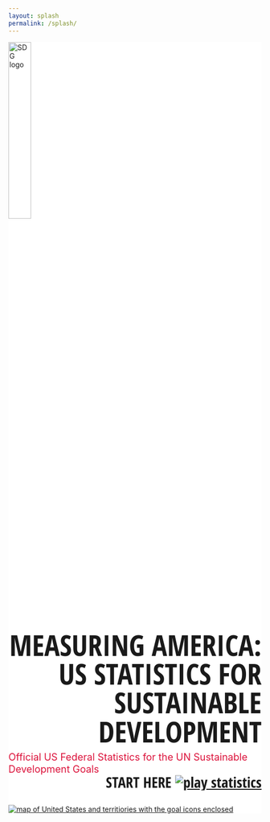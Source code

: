 ```yaml
---
layout: splash
permalink: /splash/
---
```


<style> 
.usa-grid {max-width: none;}
</style>

<link href="https://fonts.googleapis.com/css?family=Open+Sans+Condensed:700" rel="stylesheet">

<div class="usa-grid" style="background-color: #fff;">
<section class="usa-width-one-half">
<a href="https://unstats.un.org/">
<img class="" src="{{ site.baseurl }}/assets/img/en-sdg-goals-logo.png" alt="SDG logo" width="30%;"/>
</a>
<p style="font-family: 'Open Sans Condensed', sans-serif; text-align: right; font-size: 4.1em; line-height: 1; margin: 0 0 10px;">
MEASURING AMERICA:<br/>
US STATISTICS FOR<br/>
SUSTAINABLE DEVELOPMENT
</p>
<span style="color: crimson; float: right; font-size: 1.4em;">Official US Federal Statistics for the UN Sustainable Development Goals
</span>
<p style="font-family: 'Open Sans Condensed', sans-serif; text-align: right; font-size: 2.1em; line-height: 1; clear: both;">START HERE <a href="{{ site.baseurl }}"><img class="" src="{{ site.baseurl }}/assets/img/play_button.png" alt="play statistics" /></a>
</p>
</section>

<section class="usa-width-one-half">
<a href="{{ site.baseurl }}">
<img class="" src="{{ site.baseurl }}/assets/img/splash_page_map.png" alt="map of United States and territiories with the goal icons enclosed" />
</a>
</section>
</div>

